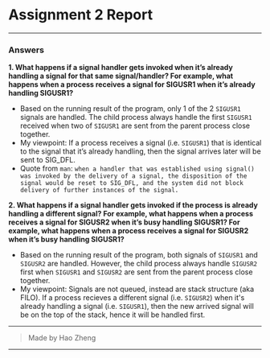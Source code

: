 # Assignment 2 Report
---

### Answers

**1. What happens if a signal handler gets invoked when it’s already handling a signal for that same signal/handler? For example, what happens when a process receives a signal for SIGUSR1 when it’s already handling SIGUSR1?**

- Based on the running result of the program, only 1 of the 2 `SIGUSR1` signals are handled. The child process always handle the first `SIGUSR1` received when two of `SIGUSR1` are sent from the parent process close together.
- My viewpoint: If a process receives a signal (i.e. `SIGUSR1`) that is identical to the signal that it’s already handling, then the signal arrives later will be sent to SIG_DFL.
- Quote from `man`: `when a handler that was established using signal() was invoked by the delivery of a signal, the disposition of the signal would be reset to SIG_DFL, and the system did not block delivery of further instances of the signal.`

**2. What happens if a signal handler gets invoked if the process is already handling a different signal? For example, what happens when a process receives a signal for SIGUSR2 when it’s busy handling SIGUSR1? For example, what happens when a process receives a signal for SIGUSR2 when it’s busy handling SIGUSR1?**

- Based on the running result of the program, both signals of `SIGUSR1` and `SIGUSR2` are handled. However, the child process always handle `SIGUSR2` first when `SIGUSR1` and `SIGUSR2` are sent from the parent process close together.
- My viewpoint: Signals are not queued, instead are stack structure (aka FILO). If a process recieves a different signal (i.e. `SIGUSR2`) when it's already handling a signal (i.e. `SIGUSR1`), then the new arrived signal will be on the top of the stack, hence it will be handled first.

---
> Made by Hao Zheng
---
